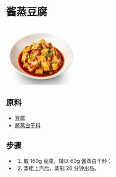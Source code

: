 # 酱蒸豆腐

![酱蒸豆腐](../images/酱蒸豆腐.jpg)

## 原料

- 豆腐
- [酱蒸白干料](/配料/酱蒸白干料.md)

## 步骤

- 1. 取 160g 豆腐，辅以 60g 酱蒸白干料；
- 2. 蒸柜上汽后，蒸制 20 分钟出品。
